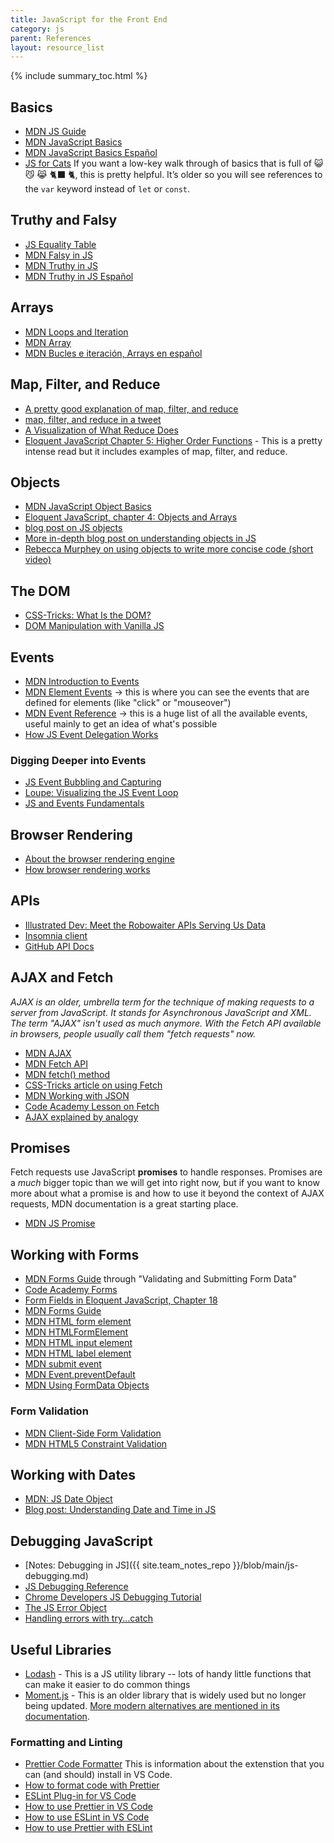 ```yaml
---
title: JavaScript for the Front End
category: js
parent: References
layout: resource_list
---
```


{% include summary_toc.html %}

## Basics

- [MDN JS Guide](https://developer.mozilla.org/en-US/docs/Web/JavaScript)
- [MDN JavaScript Basics](https://developer.mozilla.org/en-US/docs/Learn/Getting_started_with_the_web/JavaScript_basics)
- [MDN JavaScript Basics Español](https://developer.mozilla.org/es/docs/Learn/Getting_started_with_the_web)
- [JS for Cats](http://jsforcats.com/) If you want a low-key walk through of basics that is full of 😺 😼 😹 🐈‍⬛ 🐈, this is pretty helpful. It’s older so you will see references to the `var` keyword instead of `let` or `const`.

## Truthy and Falsy

- [JS Equality Table](https://dorey.github.io/JavaScript-Equality-Table/)
- [MDN Falsy in JS](https://developer.mozilla.org/en-US/docs/Glossary/Falsy)
- [MDN Truthy in JS](https://developer.mozilla.org/en-US/docs/Glossary/Truthy)
- [MDN Truthy in JS Español](https://developer.mozilla.org/es/docs/Glossary/Truthy)

## Arrays

- [MDN Loops and Iteration](https://developer.mozilla.org/en-US/docs/Web/JavaScript/Guide/Loops_and_iteration)
- [MDN Array](https://developer.mozilla.org/en-US/docs/Web/JavaScript/Reference/Global_Objects/Array)
- [MDN Bucles e iteración, Arrays en español](https://developer.mozilla.org/es/docs/Web/JavaScript/Guide/Loops_and_iteration)

## Map, Filter, and Reduce

- [A pretty good explanation of map, filter, and reduce](https://dev.to/chrisachard/map-filter-reduce-crash-course-5gan)
- [map, filter, and reduce in a tweet](https://twitter.com/steveluscher/status/741089564329054208)
- [A Visualization of What Reduce Does](http://reduce.surge.sh/)
- [Eloquent JavaScript Chapter 5: Higher Order Functions](https://eloquentjavascript.net/05_higher_order.html) - This is a pretty intense read but it includes examples of map, filter, and reduce.

## Objects

- [MDN JavaScript Object Basics](https://developer.mozilla.org/en-US/docs/Learn/JavaScript/Objects/Basics)
- [Eloquent JavaScript, chapter 4: Objects and Arrays](https://eloquentjavascript.net/04_data.html)
- [blog post on JS objects](https://blog.bitsrc.io/the-chronicles-of-javascript-objects-2d6b9205cd66)
- [More in-depth blog post on understanding objects in JS](https://www.digitalocean.com/community/tutorials/understanding-objects-in-javascript)
- [Rebecca Murphey on using objects to write more concise code (short video)](https://youtu.be/hVQdlYgJqcY)

## The DOM

- [CSS-Tricks: What Is the DOM?](https://css-tricks.com/dom/)
- [DOM Manipulation with Vanilla JS](https://www.sitepoint.com/dom-manipulation-vanilla-javascript-no-jquery/)

## Events

- [MDN Introduction to Events](https://developer.mozilla.org/en-US/docs/Learn/JavaScript/Building_blocks/Events)
- [MDN Element Events](https://developer.mozilla.org/en-US/docs/Web/API/Element#events) -> this is where you can see the events that are defined for elements (like "click" or "mouseover")
- [MDN Event Reference](https://developer.mozilla.org/en-US/docs/Web/Events) -> this is a huge list of all the available events, useful mainly to get an idea of what's possible
- [How JS Event Delegation Works](https://davidwalsh.name/event-delegate)

### Digging Deeper into Events

- [JS Event Bubbling and Capturing](https://javascript.info/bubbling-and-capturing)
- [Loupe: Visualizing the JS Event Loop](http://latentflip.com/loupe)
- [JS and Events Fundamentals](https://www.lullabot.com/articles/javascript-and-events-fundamentals)

## Browser Rendering

- [About the browser rendering engine](https://www.html5rocks.com/en/tutorials/internals/howbrowserswork/#The_rendering_engine)
- [How browser rendering works](https://blog.logrocket.com/how-browser-rendering-works-behind-the-scenes-6782b0e8fb10/)

## APIs

- [Illustrated Dev: Meet the Robowaiter APIs Serving Us Data](https://maggieappleton.com/api)
- [Insomnia client](https://support.insomnia.rest/article/11-getting-started)
- [GitHub API Docs](https://developer.github.com/v3/)

## AJAX and Fetch

_AJAX is an older, umbrella term for the technique of making requests to a server from JavaScript. It stands for Asynchronous JavaScript and XML. The term "AJAX" isn't used as much anymore. With the Fetch API available in browsers, people usually call them "fetch requests" now._

- [MDN AJAX](https://developer.mozilla.org/en-US/docs/Web/Guide/AJAX)
- [MDN Fetch API](https://developer.mozilla.org/en-US/docs/Web/API/Fetch_API)
- [MDN fetch() method](https://developer.mozilla.org/en-US/docs/Web/API/WindowOrWorkerGlobalScope/fetch)
- [CSS-Tricks article on using Fetch](https://css-tricks.com/using-fetch/)
- [MDN Working with JSON](https://developer.mozilla.org/en-US/docs/Learn/JavaScript/Objects/JSON)
- [Code Academy Lesson on Fetch](https://www.codecademy.com/courses/learn-intermediate-javascript/lessons/js-requests-with-fetch-api/exercises/js-requests-with-fetch-api-intro)
- [AJAX explained by analogy](https://blog.codeanalogies.com/2018/01/15/ajax-basics-explained-by-working-at-a-fast-food-restaurant/)

## Promises

Fetch requests use JavaScript **promises** to handle responses. Promises are a _much_ bigger topic than we will get into right now, but if you want to know more about what a promise is and how to use it beyond the context of AJAX requests, MDN documentation is a great starting place.

- [MDN JS Promise](https://developer.mozilla.org/en-US/docs/Web/JavaScript/Reference/Global_Objects/Promise)

## Working with Forms

- [MDN Forms Guide](https://developer.mozilla.org/en-US/docs/Learn/Forms) through "Validating and Submitting Form Data"
- [Code Academy Forms](https://www.codecademy.com/courses/learn-html/lessons/html-forms/)
- [Form Fields in Eloquent JavaScript, Chapter 18](https://eloquentjavascript.net/18_http.html#h_H222GOgM6T)
- [MDN Forms Guide](https://developer.mozilla.org/en-US/docs/Learn/Forms)
- [MDN HTML form element](https://developer.mozilla.org/en-US/docs/Web/HTML/Element/form)
- [MDN HTMLFormElement](https://developer.mozilla.org/en-US/docs/Web/API/HTMLFormElement/elements)
- [MDN HTML input element](https://developer.mozilla.org/en-US/docs/Web/HTML/Element/input)
- [MDN HTML label element](https://developer.mozilla.org/en-US/docs/Web/HTML/Element/label)
- [MDN submit event](https://developer.mozilla.org/en-US/docs/Web/API/HTMLFormElement/submit_event)
- [MDN Event.preventDefault](https://developer.mozilla.org/en-US/docs/Web/API/Event/preventDefault)
- [MDN Using FormData Objects](https://developer.mozilla.org/en-US/docs/Web/API/FormData/Using_FormData_Objects)

### Form Validation

- [MDN Client-Side Form Validation](https://developer.mozilla.org/en-US/docs/Learn/Forms/Form_validation)
- [MDN HTML5 Constraint Validation](https://developer.mozilla.org/en-US/docs/Web/Guide/HTML/HTML5/Constraint_validation)

## Working with Dates

- [MDN: JS Date Object](https://developer.mozilla.org/en-US/docs/Web/JavaScript/Reference/Global_Objects/Date)
- [Blog post: Understanding Date and Time in JS](https://www.digitalocean.com/community/tutorials/understanding-date-and-time-in-javascript )

## Debugging JavaScript

- [Notes: Debugging in JS]({{ site.team_notes_repo }}/blob/main/js-debugging.md)
- [JS Debugging Reference](https://developer.chrome.com/docs/devtools/javascript/reference/)
- [Chrome Developers JS Debugging Tutorial](https://developer.chrome.com/docs/devtools/javascript/)
- [The JS Error Object](https://developer.mozilla.org/en-US/docs/Web/JavaScript/Reference/Global_Objects/Error)
- [Handling errors with try...catch](https://developer.mozilla.org/en-US/docs/Web/JavaScript/Guide/Control_flow_and_error_handling#try...catch_statement)

## Useful Libraries

- [Lodash](https://lodash.com/) - This is a JS utility library -- lots of handy little functions that can make it easier to do common things
- [Moment.js](https://momentjs.com/) - This is an older library that is widely used but no longer being updated. [More modern alternatives are mentioned in its documentation](https://momentjs.com/docs/#/-project-status/).

### Formatting and Linting

- [Prettier Code Formatter](https://prettier.io/) This is information about the extenstion that you can (and should) install in VS Code.
- [How to format code with Prettier](https://www.digitalocean.com/community/tutorials/code-formatting-with-prettier-in-visual-studio-code)
- [ESLint Plug-in for VS Code](https://marketplace.visualstudio.com/items?itemName=dbaeumer.vscode-eslint)
- [How to use Prettier in VS Code](https://www.robinwieruch.de/how-to-use-prettier-vscode/)
- [How to use ESLint in VS Code](https://www.robinwieruch.de/vscode-eslint/)
- [How to use Prettier with ESLint](https://www.robinwieruch.de/prettier-eslint/)

